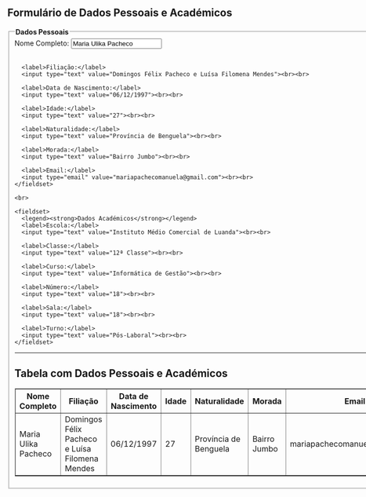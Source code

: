<!DOCTYPE html>
<html lang="pt">
<head>
  <meta charset="UTF-8">
  <title>Dados Pessoais e Académicos - Maria Ulika Pacheco</title>
</head>
<body>
  <h2>Formulário de Dados Pessoais e Académicos</h2>

  <form>
    <fieldset>
      <legend><strong>Dados Pessoais</strong></legend>
      <label>Nome Completo:</label>
      <input type="text" value="Maria Ulika Pacheco"><br><br>

      <label>Filiação:</label>
      <input type="text" value="Domingos Félix Pacheco e Luísa Filomena Mendes"><br><br>

      <label>Data de Nascimento:</label>
      <input type="text" value="06/12/1997"><br><br>

      <label>Idade:</label>
      <input type="text" value="27"><br><br>

      <label>Naturalidade:</label>
      <input type="text" value="Província de Benguela"><br><br>

      <label>Morada:</label>
      <input type="text" value="Bairro Jumbo"><br><br>

      <label>Email:</label>
      <input type="email" value="mariapachecomanuela@gmail.com"><br><br>
    </fieldset>

    <br>

    <fieldset>
      <legend><strong>Dados Académicos</strong></legend>
      <label>Escola:</label>
      <input type="text" value="Instituto Médio Comercial de Luanda"><br><br>

      <label>Classe:</label>
      <input type="text" value="12ª Classe"><br><br>

      <label>Curso:</label>
      <input type="text" value="Informática de Gestão"><br><br>

      <label>Número:</label>
      <input type="text" value="18"><br><br>

      <label>Sala:</label>
      <input type="text" value="18"><br><br>

      <label>Turno:</label>
      <input type="text" value="Pós-Laboral"><br><br>
    </fieldset>
  </form>

  <hr>

  <h2>Tabela com Dados Pessoais e Académicos</h2>

  <table border="1" cellpadding="5">
    <tr>
      <th>Nome Completo</th>
      <th>Filiação</th>
      <th>Data de Nascimento</th>
      <th>Idade</th>
      <th>Naturalidade</th>
      <th>Morada</th>
      <th>Email</th>
      <th>Escola</th>
      <th>Classe</th>
      <th>Curso</th>
      <th>Número</th>
      <th>Sala</th>
      <th>Turno</th>
    </tr>
    <tr>
      <td>Maria Ulika Pacheco</td>
      <td>Domingos Félix Pacheco e Luísa Filomena Mendes</td>
      <td>06/12/1997</td>
      <td>27</td>
      <td>Província de Benguela</td>
      <td>Bairro Jumbo</td>
      <td>mariapachecomanuela@gmail.com</td>
      <td>Instituto Médio Comercial de Luanda</td>
      <td>12ª Classe</td>
      <td>Informática de Gestão</td>
      <td>18</td>
      <td>18</td>
      <td>Pós-Laboral</td>
    </tr>
  </table>

</body>
</html>




